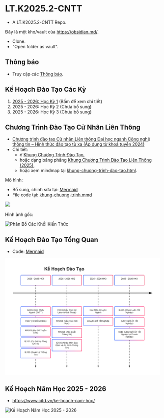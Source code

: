 # LT.K2025.2-CNTT

- A LT.K2025.2-CNTT Repo.

Đây là một kho/vault của https://obsidian.md/.

- Clone.
- "Open folder as vault".

## Thông báo

* Truy cập các [Thông báo](thongbao/thongbao.md).

## Kế Hoạch Đào Tạo Các Kỳ

1. [2025 - 2026: Học Kỳ 1](2025-2026-HK1.md) (Bấm để xem chi tiết)
2. 2025 - 2026: Học Kỳ 2 (Chưa bổ sung)
3. 2025 - 2026: Học Kỳ 3 (Chưa bổ sung)

## Chương Trình Đào Tạo Cử Nhân Liên Thông

- [Chương trình đào tạo Cử nhân Liên thông Đại học ngành Công nghệ thông tin – Hình thức đào tạo từ xa (Áp dụng từ khoá tuyển 2024)](https://www.citd.vn/chuong-trinh-dao-tao-cu-nhan-lien-thong-nganh-cong-nghe-thong-tin-hinh-thuc-dao-tao-tu-xa-ap-dung-tu-khoa-tuyen-2024/)
- Chi tiết:
    - ở [Khung Chương Trình Đào Tạo](thongbao/khung-chuong-trinh-dao-tao.md),
    - hoặc dạng bảng phẳng [Khung Chương Trình Đào Tạo Liên Thông (2025)](uit/khung-chuong-trinh-dao-tao-lien-thong.md),
    - hoặc xem mindmap tại [khung-chuong-trinh-dao-tao.html](thongbao/khung-chuong-trinh-dao-tao.html).

Mô hình:

- Bổ sung, chỉnh sửa tại: [Mermaid](https://www.mermaidchart.com/play?utm_source=mermaid_live_editor&utm_medium=toggle#pako:eNp9VN-L41QU_lcOfVg6DxXbzr4UHGhvxunQmThiXHcxPqRppgnT3gxtMu4gwg4LLorCLrv7IKK2DrK6OOyKgpCgPlzp_5H_xO_ctLU_gn1Ic2_Od75zvvud-0nJDXteqVGqVCq2dEN5GvQbtiSKfG_oNUh6Ia8GYXj238K5DOOoQT2nP_KWsXecUeB0B95Yw4lOQxm97QyDwWWDDsOxd3Hm2DIKogGydvxY9kn4s9ezKV6skfpF-vTPYzUJycqSaUhlK0ufBMgcZOnDmG7XKFI3klw_Sz_fsaWu9nQQfuz6zigiywDnOO72R865T83mh3ZJqCtBx-qZSe0s_VIgeZZMDknMXs0m5gGVq2-SJXbs0kd5tfxrNptlu2SFaiqpQlYgGfqVi_eOHzrzBer6lUw_UC8lJ9E5dlZzVPfsEpNNAxqjB4riyyz5W-r6fSrXC2hrgIgs-TGmaKQSl0ZZ-m2AZzJ1qbxbAKgDcFfh6zgGLIJMYIKQZ-rlOoMne6vKtFoFyojZhN7L0u_IPFAPzDaV996i2rY6rZYDdQ5wHt_Mz-VRTLKvJtxVlTaFQDgrURwvTMtagtY4uuDoBFowC0397NJRltycLyyyUGONqFtd6mdp_YwsfUVHOeMdNSEUkVwHSAi1bqIiSVstd4v4xM-SF5IEFpD2Fqv1CDZC2quY2nnfReW4XM7_BK_R9rZoTUAkT8E1WC-wWKh1u4Crp1ufTfkAv0eFyZSRL3i4NKhewMhuezfm_HSk_gSt-p1nEHYv7xaEs9dMXx_CMSKpBWSox-l6SBdQtynJDNDfWqKiVneR6cRXP6A7deMygBuPqIPnQu1jNDxcx294WIgiD7ffv6e-MFctXK1t1SBElQd8hInUGucF31XXnOXrAGf8gdddU1iIGh_Qyvgvm5zHbVRnGKgOd8RrlITKTNLvxjtUHjr3aVsWY68wvLj1_X0k7xxmyV8IRPxPguMfW2i7fZiln50UXmv7-2ySqm2_gXtM_ebQEY8BWyx9EpHZ16N5vgFhk9QYIvz4ku86HDiseEv_PyV1JTcAbJM6A5YB-iYPyAgdmGODJm9M32VUqezBHYtlvsY1Ci7cjPpZzz_iSpkHO9XFTne-013uuPMdd7nTm-_0OCcPQP5Xz_92F2GIIj_Mkj_yDDALAmCA1e_dLH2O84ADOMQw8m9CbGAhObBQUT9RfunTfwHrL5V4)
- File code tại: [khung-chuong-trinh.mmd](thongbao/assets/khung-chuong-trinh.mmd)

![](thongbao/assets/khung-chuong-trinh.png)

Hình ảnh gốc:

![Phân Bổ Các Khối Kiến Thức](thongbao/assets/phan-bo-khoi-kien-thuc.jpeg)

## Kế Hoạch Đào Tạo Tổng Quan

- Code: [Mermaid](https://www.mermaidchart.com/play#pako:eNqFkjFLw1AUhf_KoVM7FNJqFbppFCOtBfUNDl1KjM0D-yKSCCIOnVwVRxFbShEEcVAQEsThif8j_8Tz0gptrZohIbzvnnvOve8s5wb7Xq6aKxaLTeUG6kC2q00FhL7X8apQXtBU2VkoO96hVJ455LEMDz3U0vgdTpDGfdfHx6XuBRD8CUZM2SpXUDSfJTi1EqrYXLesCvIbMk1uJITP70WERlv3lA-7IURhVGke0sKylpF3CFGcbDeCY9ApamvFshaQ_7hkY4ndNLmCiE5pTEHoxxl4c71klZC3P_uGvIPDImP5XrXn9CdM5e0ojQcKdf1Gx_qFpJCqMC9ieWyaRXYaDyOIYx27WEuTJ9RHWU90D4wfD0x8Cj-GEy3HaRany3fS5FbyzSH_ZDnNPd13sUutYUhN5qfDmn6YZk0Wsg2fLY-wxRhYpYsAZm6DTuZrRaEhuYh_Ui5QzjY9MxXbj071gxovcXJ83yfskHQ55OQqJJXt_Gie7mJms2Js1nz93ELdzEfNVM5sqGLWaTpcQ3f_ZM01fXWzkvLvJQiza7QWtDiICZ3c-RdbMCYZ)

![Kế Hoạch Đào Tạo Tổng Quan](thongbao/assets/ke-hoach-dao-tao.png)

## Kế Hoạch Năm Học 2025 - 2026

- https://www.citd.vn/ke-hoach-nam-hoc/

![Kế Hoạch Năm Học 2025 - 2026](thongbao/assets/Ke-Hoach-Nam-Hoc-2025-2026.png)
